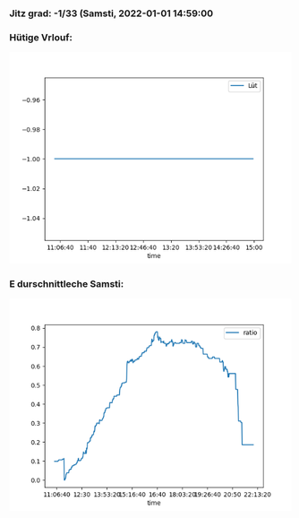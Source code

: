 ### Jitz grad: -1/33 (Samsti, 2022-01-01 14:59:00

### Hütige Vrlouf:
![Graph](Today.png)

### E durschnittleche Samsti:
![Graph](Samsti.png)